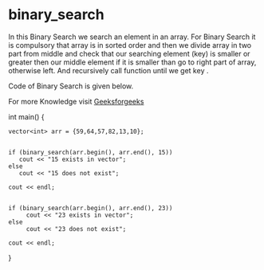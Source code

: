 # binary_search

In this Binary Search we search an element in an array.
For Binary Search it is compulsory that array is in sorted order and then we divide array in two part from middle and check that our searching element (key) is smaller or greater then our middle element if it is smaller than go to right part of array, otherwise left. And recursively call function until we get key . 

Code of Binary Search is given below.

For more Knowledge visit [Geeksforgeeks](https://www.geeksforgeeks.org/linear-search/)

int main()
{
    
    vector<int> arr = {59,64,57,82,13,10};
     
   
    if (binary_search(arr.begin(), arr.end(), 15))
       cout << "15 exists in vector";
    else
       cout << "15 does not exist";
      
    cout << endl;
     
    
    if (binary_search(arr.begin(), arr.end(), 23))
         cout << "23 exists in vector";
    else
         cout << "23 does not exist";
      
    cout << endl;   
}
